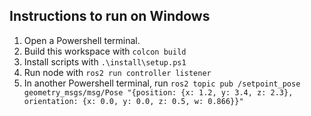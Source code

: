 ## Instructions to run on Windows

1. Open a Powershell terminal.
2. Build this workspace with `colcon build`
3. Install scripts with `.\install\setup.ps1`
4. Run node with `ros2 run controller listener`
5. In another Powershell terminal, run `ros2 topic pub /setpoint_pose geometry_msgs/msg/Pose "{position: {x: 1.2, y: 3.4, z: 2.3}, orientation: {x: 0.0, y: 0.0, z: 0.5, w: 0.866}}"`
